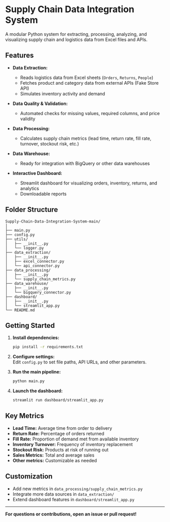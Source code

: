 # Supply Chain Data Integration System

A modular Python system for extracting, processing, analyzing, and visualizing supply chain and logistics data from Excel files and APIs.

## Features

- **Data Extraction:**  
  - Reads logistics data from Excel sheets (`Orders`, `Returns`, `People`)
  - Fetches product and category data from external APIs (Fake Store API)
  - Simulates inventory activity and demand

- **Data Quality & Validation:**  
  - Automated checks for missing values, required columns, and price validity

- **Data Processing:**  
  - Calculates supply chain metrics (lead time, return rate, fill rate, turnover, stockout risk, etc.)

- **Data Warehouse:**  
  - Ready for integration with BigQuery or other data warehouses

- **Interactive Dashboard:**  
  - Streamlit dashboard for visualizing orders, inventory, returns, and analytics
  - Downloadable reports

## Folder Structure

```
Supply-Chain-Data-Integration-System-main/
│
├── main.py
├── config.py
├── utils/
│   ├── __init__.py
│   └── logger.py
├── data_extraction/
│   ├── __init__.py
│   ├── excel_connector.py
│   └── api_connector.py
├── data_processing/
│   ├── __init__.py
│   └── supply_chain_metrics.py
├── data_warehouse/
│   ├── __init__.py
│   └── bigquery_connector.py
├── dashboard/
│   ├── __init__.py
│   └── streamlit_app.py
└── README.md
```

## Getting Started

1. **Install dependencies:**
    ```sh
    pip install -r requirements.txt
    ```

2. **Configure settings:**  
   Edit `config.py` to set file paths, API URLs, and other parameters.

3. **Run the main pipeline:**
    ```sh
    python main.py
    ```

4. **Launch the dashboard:**
    ```sh
    streamlit run dashboard/streamlit_app.py
    ```

## Key Metrics

- **Lead Time:** Average time from order to delivery
- **Return Rate:** Percentage of orders returned
- **Fill Rate:** Proportion of demand met from available inventory
- **Inventory Turnover:** Frequency of inventory replacement
- **Stockout Risk:** Products at risk of running out
- **Sales Metrics:** Total and average sales
- **Other metrics:** Customizable as needed

## Customization

- Add new metrics in `data_processing/supply_chain_metrics.py`
- Integrate more data sources in `data_extraction/`
- Extend dashboard features in `dashboard/streamlit_app.py`



---

**For questions or contributions, open an issue or pull request!**
